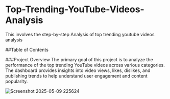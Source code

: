 # Top-Trending-YouTube-Videos-Analysis
This involves the step-by-step Analysis of top trending youtube videos analysis

##Table of Contents

###Project Overview
The primary goal of this project is to analyze the performance of the top trending YouTube videos across various categories. The dashboard provides insights into video views, likes, dislikes, and publishing trends to help understand user engagement and content popularity.

![Screenshot 2025-05-09 225624](https://github.com/user-attachments/assets/bb7bfbc4-de63-42f7-87ee-7923aa61b01e)
